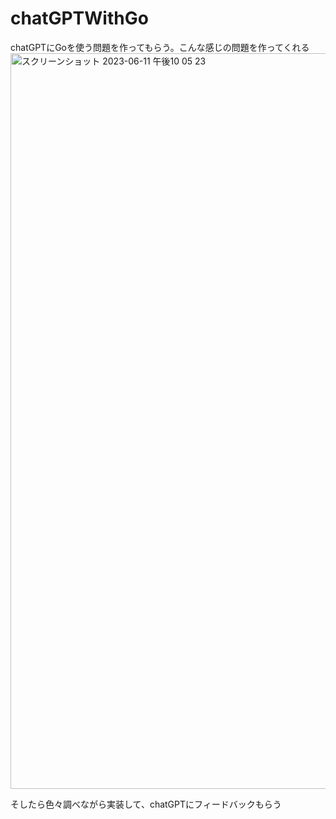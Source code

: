 # chatGPTWithGo
chatGPTにGoを使う問題を作ってもらう。こんな感じの問題を作ってくれる </br>
<img width="1177" alt="スクリーンショット 2023-06-11 午後10 05 23" src="https://github.com/KaitoMizukami/sukeb/assets/108565894/07f123d2-7bbf-4e40-b4fe-354ffb9d47ed">

そしたら色々調べながら実装して、chatGPTにフィードバックもらう
